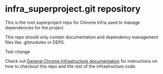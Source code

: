 # infra_superproject.git repository

This is the root superproject repo for Chrome Infra used to manage dependencies
for the project.

This repo should only contain documentation and dependency management files like
.gitmodules or DEPS.

Test change

Check out
[General Chrome Infrastructure documentation](https://chromium.googlesource.com/infra/infra/+/HEAD/doc/source.md)
for instructions on how to checkout this repo and the rest of the infrastructure
code.
